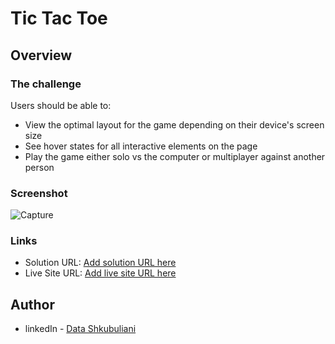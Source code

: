 # Tic Tac Toe

## Overview

### The challenge

Users should be able to:

- View the optimal layout for the game depending on their device's screen size
- See hover states for all interactive elements on the page
- Play the game either solo vs the computer or multiplayer against another person

### Screenshot

![Capture](https://user-images.githubusercontent.com/105879471/224553389-77bea991-b452-48f3-89b3-d6c39c2a7968.PNG)

### Links

- Solution URL: [Add solution URL here](https://your-solution-url.com)
- Live Site URL: [Add live site URL here](https://your-live-site-url.com)

## Author

- linkedIn - [Data Shkubuliani](https://www.linkedin.com/in/data-shkubuliani/)
